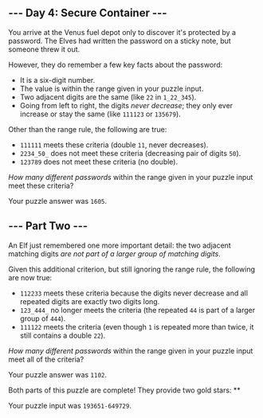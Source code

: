 ## --- Day 4: Secure Container ---

You arrive at the Venus fuel depot only to discover it's protected by a password. The Elves had written the password on a sticky note, but someone threw it out.

However, they do remember a few key facts about the password:

- It is a six-digit number.
- The value is within the range given in your puzzle input.
- Two adjacent digits are the same (like `22` in `1_22_345`).
- Going from left to right, the digits _never decrease_; they only ever increase or stay the same (like `111123` or `135679`).

Other than the range rule, the following are true:

- `111111` meets these criteria (double `11`, never decreases).
- `2234_50_` does not meet these criteria (decreasing pair of digits `50`).
- `123789` does not meet these criteria (no double).

_How many different passwords_ within the range given in your puzzle input meet these criteria?

Your puzzle answer was `1605`.

## --- Part Two ---

An Elf just remembered one more important detail: the two adjacent matching digits _are not part of a larger group of matching digits_.

Given this additional criterion, but still ignoring the range rule, the following are now true:

- `112233` meets these criteria because the digits never decrease and all repeated digits are exactly two digits long.
- `123_444_` no longer meets the criteria (the repeated `44` is part of a larger group of `444`).
- `111122` meets the criteria (even though `1` is repeated more than twice, it still contains a double `22`).

_How many different passwords_ within the range given in your puzzle input meet all of the criteria?

Your puzzle answer was `1102`.

Both parts of this puzzle are complete! They provide two gold stars: \*\*

Your puzzle input was `193651-649729`.
